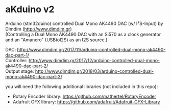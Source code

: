 # aKduino v2  
  
Arduino (stm32duino) controlled Dual Mono AK4490 DAC (w/ I²S-Input) by Dimdim (http://www.dimdim.gr)  
(Controlling a Dual Mono AK4490 DAC with an Si570 as a clock generator and an "Amanero" (USBtoI2S) as an I2S source.)  
  
DAC: http://www.dimdim.gr/2017/11/arduino-controlled-dual-mono-ak4490-dac-part-1/  
Controller: http://www.dimdim.gr/2017/12/arduino-controlled-dual-mono-ak4490-dac-part-2/  
Output stage: http://www.dimdim.gr/2018/03/arduino-controlled-dual-mono-ak4490-dac-part-3/  
  
you will need the following additional libraries (not included in this repo):  
 - Rotary Encoder library: https://github.com/mathertel/RotaryEncoder  
 - Adafruit GFX library: https://github.com/adafruit/Adafruit-GFX-Library  


